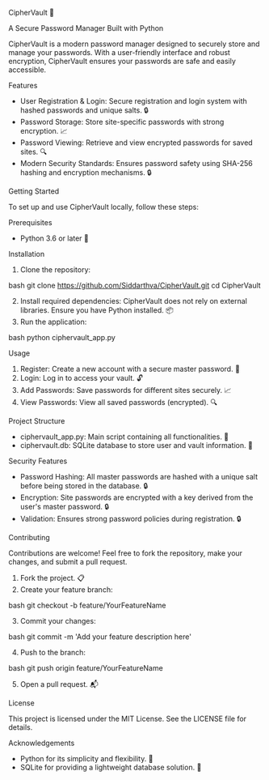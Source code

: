 CipherVault 🚀

A Secure Password Manager Built with Python

CipherVault is a modern password manager designed to securely store and manage your passwords. With a user-friendly interface and robust encryption, CipherVault ensures your passwords are safe and easily accessible.

Features

- User Registration & Login: Secure registration and login system with hashed passwords and unique salts. 🔒
- Password Storage: Store site-specific passwords with strong encryption. 📈
- Password Viewing: Retrieve and view encrypted passwords for saved sites. 🔍
- Modern Security Standards: Ensures password safety using SHA-256 hashing and encryption mechanisms. 🔒

Getting Started

To set up and use CipherVault locally, follow these steps:

Prerequisites
- Python 3.6 or later 🐍

Installation
1. Clone the repository:

bash
git clone https://github.com/Siddarthva/CipherVault.git
cd CipherVault

2. Install required dependencies: CipherVault does not rely on external libraries. Ensure you have Python installed. 📦
3. Run the application:

bash
python ciphervault_app.py


Usage

1. Register: Create a new account with a secure master password. 📝
2. Login: Log in to access your vault. 🔓
3. Add Passwords: Save passwords for different sites securely. 📈
4. View Passwords: View all saved passwords (encrypted). 🔍

Project Structure

- ciphervault_app.py: Main script containing all functionalities. 📄
- ciphervault.db: SQLite database to store user and vault information. 📁

Security Features

- Password Hashing: All master passwords are hashed with a unique salt before being stored in the database. 🔒
- Encryption: Site passwords are encrypted with a key derived from the user's master password. 🔒
- Validation: Ensures strong password policies during registration. 🔒

Contributing

Contributions are welcome! Feel free to fork the repository, make your changes, and submit a pull request.

1. Fork the project. 📋
2. Create your feature branch:

bash
git checkout -b feature/YourFeatureName

3. Commit your changes:

bash
git commit -m 'Add your feature description here'

4. Push to the branch:

bash
git push origin feature/YourFeatureName

5. Open a pull request. 📬

License

This project is licensed under the MIT License. See the LICENSE file for details.

Acknowledgements

- Python for its simplicity and flexibility. 🐍
- SQLite for providing a lightweight database solution. 📁
